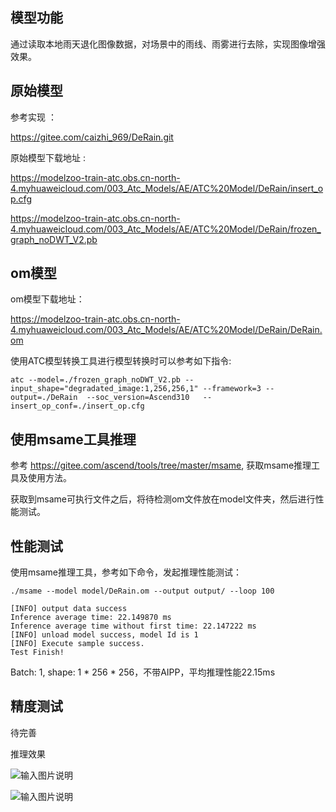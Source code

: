 ## 模型功能

通过读取本地雨天退化图像数据，对场景中的雨线、雨雾进行去除，实现图像增强效果。

## 原始模型

参考实现 ：

https://gitee.com/caizhi_969/DeRain.git

原始模型下载地址 :

https://modelzoo-train-atc.obs.cn-north-4.myhuaweicloud.com/003_Atc_Models/AE/ATC%20Model/DeRain/insert_op.cfg

https://modelzoo-train-atc.obs.cn-north-4.myhuaweicloud.com/003_Atc_Models/AE/ATC%20Model/DeRain/frozen_graph_noDWT_V2.pb


## om模型

om模型下载地址：

https://modelzoo-train-atc.obs.cn-north-4.myhuaweicloud.com/003_Atc_Models/AE/ATC%20Model/DeRain/DeRain.om

使用ATC模型转换工具进行模型转换时可以参考如下指令:

```
atc --model=./frozen_graph_noDWT_V2.pb --input_shape="degradated_image:1,256,256,1" --framework=3 --output=./DeRain  --soc_version=Ascend310   --insert_op_conf=./insert_op.cfg
```

## 使用msame工具推理

参考 https://gitee.com/ascend/tools/tree/master/msame, 获取msame推理工具及使用方法。

获取到msame可执行文件之后，将待检测om文件放在model文件夹，然后进行性能测试。

## 性能测试

使用msame推理工具，参考如下命令，发起推理性能测试： 

```
./msame --model model/DeRain.om --output output/ --loop 100
```

```
[INFO] output data success
Inference average time: 22.149870 ms
Inference average time without first time: 22.147222 ms
[INFO] unload model success, model Id is 1
[INFO] Execute sample success.
Test Finish!
```

Batch: 1, shape: 1 * 256 * 256，不带AIPP，平均推理性能22.15ms

## 精度测试

待完善

推理效果


![输入图片说明](https://images.gitee.com/uploads/images/2021/0205/145926_8850fbc8_8018002.png "005_in.png")

![输入图片说明](https://images.gitee.com/uploads/images/2021/0205/145958_0e01a782_8018002.png "out_005_in.png")
